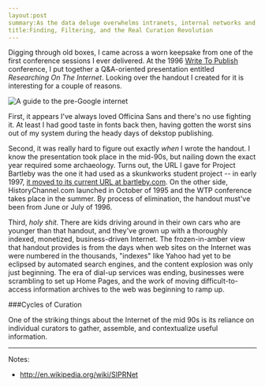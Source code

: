 ```yaml
---
layout:post
summary:As the data deluge overwhelms intranets, internal networks and public search engines, we're re-encountering the problems that plagued the early Internet.
title:Finding, Filtering, and the Real Curation Revolution
---
```


Digging through old boxes, I came across a worn keepsake from one of the first conference sessions I ever delivered. At the 1996 [Write To Publish](http://www.writetopublish.com/) conference, I put together a Q&A-oriented presentation entitled *Researching On The Internet*. Looking over the handout I created for it is interesting for a couple of reasons.

![A guide to the pre-Google internet](http://angrylittletree.com/files/internet-research.jpeg)

First, it appears I've always loved Officina Sans and there's no use fighting it. At least I had good taste in fonts back then, having gotten the worst sins out of my system during the heady days of dekstop publishing.

Second, it was really hard to figure out exactly *when* I wrote the handout. I know the presentation took place in the mid-90s, but nailing down the exact year required some archaeology. Turns out, the URL I gave for Project Bartleby was the one it had used as a skunkworks student project -- in early 1997, [it moved to its current URL at bartleby.com](http://bartleby.com). On the other side, HistoryChannel.com launched in October of 1995 and the WTP conference takes place in the summer. By process of elimination, the handout must've been from June or July of 1996.

Third, *holy shit.* There are kids driving around in their own cars who are younger than that handout, and they've grown up with a thoroughly indexed, monetized, business-driven Internet. The frozen-in-amber view that handout provides is from the days when web sites on the Internet was were numbered in the thousands, "indexes" like Yahoo had yet to be eclipsed by automated search engines, and the content explosion was only just beginning. The era of dial-up services was ending, businesses were scrambling to set up Home Pages, and the work of moving difficult-to-access information archives to the web was beginning to ramp up.

###Cycles of Curation

One of the striking things about the Internet of the mid 90s is its reliance on individual curators to gather, assemble, and contextualize useful information. 

---

Notes:

* http://en.wikipedia.org/wiki/SIPRNet